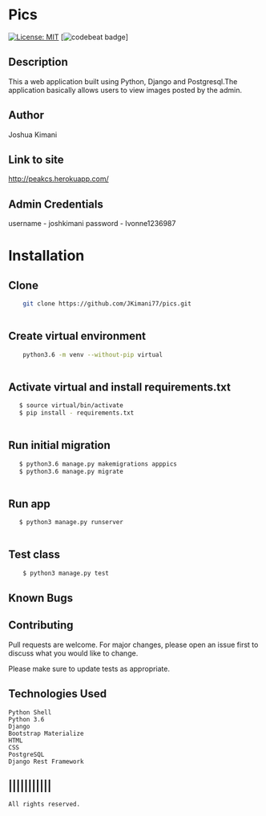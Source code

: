 # Pics
[![License: MIT](https://img.shields.io/badge/License-MIT-yellow.svg)](LICENSE)
[![codebeat badge](https://codebeat.co/badges/7283d5cd-8963-4679-844b-a5c915ab09e0)]
## Description
This a web application built using Python, Django and Postgresql.The application basically allows users to view images posted by the admin.


## Author

Joshua Kimani

## Link to site
http://peakcs.herokuapp.com/

## Admin Credentials
username - joshkimani
password - Ivonne1236987



# Installation

## Clone
    
```bash
    git clone https://github.com/JKimani77/pics.git
    
```
##  Create virtual environment
```bash
    python3.6 -m venv --without-pip virtual
    
```
## Activate virtual and install requirements.txt
```bash
   $ source virtual/bin/activate
   $ pip install - requirements.txt
    
```
## Run initial migration
```bash
   $ python3.6 manage.py makemigrations apppics
   $ python3.6 manage.py migrate
    
```


## Run app
```bash
   $ python3 manage.py runserver
    
```

## Test class

```bash
    $ python3 manage.py test
```
## Known Bugs


## Contributing

Pull requests are welcome. For major changes, please open an issue first to discuss what you would like to change.

Please make sure to update tests as appropriate.

## Technologies Used
    Python Shell
    Python 3.6
    Django
    Bootstrap Materialize
    HTML
    CSS
    PostgreSQL
    Django Rest Framework

## |||||||||||

    All rights reserved. 
